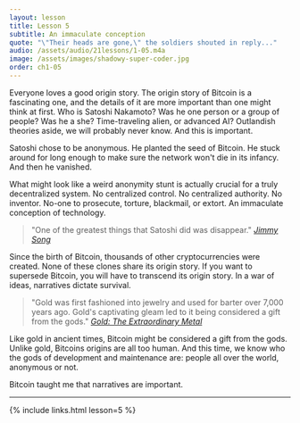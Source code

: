```yaml
---
layout: lesson
title: Lesson 5
subtitle: An immaculate conception
quote: "\"Their heads are gone,\" the soldiers shouted in reply..."
audio: /assets/audio/21lessons/1-05.m4a
image: /assets/images/shadowy-super-coder.jpg
order: ch1-05
---
```


Everyone loves a good origin story. The origin story of Bitcoin is a
fascinating one, and the details of it are more important than one might
think at first. Who is Satoshi Nakamoto? Was he one person or a group of
people? Was he a she? Time-traveling alien, or advanced AI? Outlandish
theories aside, we will probably never know. And this is important.

Satoshi chose to be anonymous. He planted the seed of Bitcoin. He stuck
around for long enough to make sure the network won't die in its
infancy. And then he vanished.

What might look like a weird anonymity stunt is actually crucial for a
truly decentralized system. No centralized control. No centralized
authority. No inventor. No-one to prosecute, torture, blackmail, or
extort. An immaculate conception of technology.

> "One of the greatest things that Satoshi did was disappear."
> <cite>[Jimmy Song]</cite>

Since the birth of Bitcoin, thousands of other cryptocurrencies were
created. None of these clones share its origin story. If you want to
supersede Bitcoin, you will have to transcend its origin story. In a war
of ideas, narratives dictate survival.

> "Gold was first fashioned into jewelry and used for barter over 7,000
> years ago. Gold's captivating gleam led to it being considered a gift
> from the gods."
> <cite>[Gold: The Extraordinary Metal]</cite>

Like gold in ancient times, Bitcoin might be considered a gift from the
gods. Unlike gold, Bitcoins origins are all too human. And this time, we
know who the gods of development and maintenance are: people all over
the world, anonymous or not.

Bitcoin taught me that narratives are important.

---

{% include links.html lesson=5 %}

<!-- Down the Rabbit Hole -->
[Jimmy Song]: https://medium.com/@jimmysong/why-bitcoin-is-different-e17b813fd947
[Gold: The Extraordinary Metal]: https://www.muenzeoesterreich.at/eng/discover/for-investors/gold-the-extraordinary-metal

<!-- Wikipedia -->
[alice]: https://en.wikipedia.org/wiki/Alice%27s_Adventures_in_Wonderland
[carroll]: https://en.wikipedia.org/wiki/Lewis_Carroll
